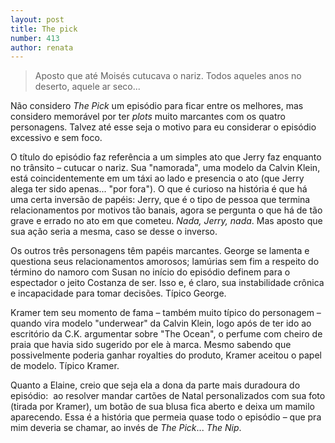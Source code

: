```yaml
---
layout: post
title: The pick
number: 413
author: renata
---
```


> Aposto que até Moisés cutucava o nariz. Todos aqueles anos no deserto, aquele ar seco...

Não considero <em>The Pick</em> um episódio para ficar entre os melhores, mas considero memorável por ter <em>plots </em>muito marcantes com os quatro personagens. Talvez até esse seja o motivo para eu considerar o episódio excessivo e sem foco.

O título do episódio faz referência a um simples ato que Jerry faz enquanto no trânsito – cutucar o nariz. Sua "namorada", uma modelo da Calvin Klein, está coincidentemente em um táxi ao lado e presencia o ato (que Jerry alega ter sido apenas... "por fora"). O que é curioso na história é que há uma certa inversão de papéis: Jerry, que é o tipo de pessoa que termina relacionamentos por motivos tão banais, agora se pergunta o que há de tão grave e errado no ato em que cometeu. <em>Nada, Jerry, nada</em>. Mas aposto que sua ação seria a mesma, caso se desse o inverso.

Os outros três personagens têm papéis marcantes. George se lamenta e questiona seus relacionamentos amorosos; lamúrias sem fim a respeito do término do namoro com Susan no início do episódio definem para o espectador o jeito Costanza de ser. Isso e, é claro, sua instabilidade crônica e incapacidade para tomar decisões. Típico George.

Kramer tem seu momento de fama – também muito típico do personagem – quando vira modelo "underwear" da Calvin Klein, logo após de ter ido ao escritório da C.K. argumentar sobre "The Ocean", o perfume com cheiro de praia que havia sido sugerido por ele à marca. Mesmo sabendo que possivelmente poderia ganhar royalties do produto, Kramer aceitou o papel de modelo. Típico Kramer.

Quanto a Elaine, creio que seja ela a dona da parte mais duradoura do episódio:  ao resolver mandar cartões de Natal personalizados com sua foto (tirada por Kramer), um botão de sua blusa fica aberto e deixa um mamilo aparecendo. Essa é a história que permeia quase todo o episódio – que pra mim deveria se chamar, ao invés de <em>The Pick</em>... <em>The Nip</em>.